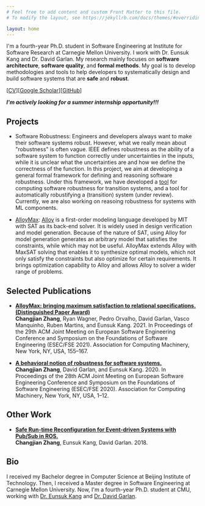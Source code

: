 ```yaml
---
# Feel free to add content and custom Front Matter to this file.
# To modify the layout, see https://jekyllrb.com/docs/themes/#overriding-theme-defaults

layout: home
---
```


I'm a fourth-year Ph.D. student in Software Engineering at Institute for Software Research at Carnegie Mellon University. I work with Dr. Eunsuk Kang and Dr. David Garlan. My research mainly focuses on **software architecture**, **software quality**, and **formal methods**. My goal is to develop methodologies and tools to help developers to systematically design and build software systems that are **safe** and **robust**.

[[CV](/statics/Changjian-Zhang-CV.pdf)][[Google Scholar](https://scholar.google.com/citations?hl=en&user=ZCz6P_QAAAAJ)][[GitHub](https://github.com/SteveZhangBit)]

***I'm actively looking for a summer internship opportunity!!!***

## Projects

- Software Robustness: Engineers and developers always want to make their software systems robust. However, what we really mean about "robustness" is often vague. IEEE defines robustness as the ability of a software system to function correctly under uncertainties in the inputs, while it is unclear what the uncertainties are and how we define the correctness of the function. In this project, we aim at developing a general formal framework for defining and reasoning software robustness. Under this framework, we have developed a [tool](https://doi.org/10.1145/3368089.3409753) for computing software robustness for transition systems, and a tool for automatically robustifying a (transition) system (under review). Currently, we are also working on reasoing robustness for systems with ML components.

- [AlloyMax](https://doi.org/10.1145/3468264.3468587): [Alloy](http://alloytools.org/) is a first-order modeling language developed by MIT with SAT as its back-end solver. It is widely used in design verification and model generation. Because of the nature of SAT, using Alloy for model generation generates an arbitrary model that satisfies the constraints, while which may not be useful. AlloyMax extends Alloy with MaxSAT solving that enables it to synthesize optimal models, which not only satisfy the constraints but also optimize for certain requirements. It brings optimization capability to Alloy and allows Alloy to solver a wider range of problems.

## Selected Publications

- [**AlloyMax: bringing maximum satisfaction to relational specifications. (Distinguished Paper Award)**](https://doi.org/10.1145/3468264.3468587) \
  **Changjian Zhang**, Ryan Wagner, Pedro Orvalho, David Garlan, Vasco Manquinho, Ruben Martins, and Eunsuk Kang. 2021. In Proceedings of the 29th ACM Joint Meeting on European Software Engineering Conference and Symposium on the Foundations of Software Engineering (ESEC/FSE 2021). Association for Computing Machinery, New York, NY, USA, 155–167.

- [**A behavioral notion of robustness for software systems.**](https://doi.org/10.1145/3368089.3409753) \
  **Changjian Zhang**, David Garlan, and Eunsuk Kang. 2020. In Proceedings of the 28th ACM Joint Meeting on European Software Engineering Conference and Symposium on the Foundations of Software Engineering (ESEC/FSE 2020). Association for Computing Machinery, New York, NY, USA, 1–12.

## Other Work

- [**Safe Run-time Reconfiguration for Event-driven Systems with Pub/Sub in ROS.**](http://acme.able.cs.cmu.edu/pubs/uploads/pdf/ROSReconfig-submitted.pdf) \
  **Changjian Zhang**, Eunsuk Kang, David Garlan. 2018.

## Bio

I received my Bachelor degree in Computer Science at Beijing Institute of Technology. Then, I received a Master degree in Software Engineering at Carnegie Mellon University. Now, I'm a fourth-year Ph.D. student at CMU, working with [Dr. Eunsuk Kang](https://eskang.github.io/) and [Dr. David Garlan](https://www.cs.cmu.edu/~garlan/).


